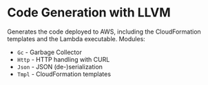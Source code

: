 Code Generation with LLVM
===

Generates the code deployed to AWS, including the CloudFormation templates and the Lambda executable.  Modules:

* `Gc` - Garbage Collector
* `Http` - HTTP handling with CURL
* `Json` - JSON (de-)serialization
* `Tmpl` - CloudFormation templates
